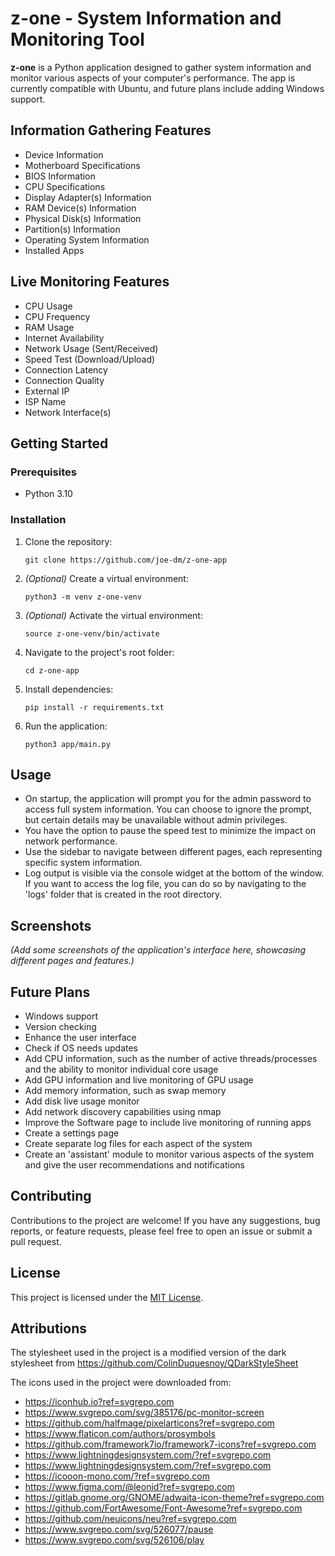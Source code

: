 # z-one - System Information and Monitoring Tool

**z-one** is a Python application designed to gather system information and monitor various aspects of your computer's performance. The app is currently compatible with Ubuntu, and future plans include adding Windows support.

## Information Gathering Features

- Device Information
- Motherboard Specifications
- BIOS Information
- CPU Specifications
- Display Adapter(s) Information
- RAM Device(s) Information
- Physical Disk(s) Information
- Partition(s) Information
- Operating System Information
- Installed Apps

## Live Monitoring Features

- CPU Usage
- CPU Frequency
- RAM Usage
- Internet Availability
- Network Usage (Sent/Received)
- Speed Test (Download/Upload)
- Connection Latency
- Connection Quality
- External IP
- ISP Name
- Network Interface(s)

## Getting Started

### Prerequisites

- Python 3.10

### Installation

1. Clone the repository:
   ```
   git clone https://github.com/joe-dm/z-one-app
   ```

2. *(Optional)* Create a virtual environment:
   ```
   python3 -m venv z-one-venv
   ```

3. *(Optional)* Activate the virtual environment:
   ```
   source z-one-venv/bin/activate
   ```

4. Navigate to the project's root folder:
   ```
   cd z-one-app
   ```

5. Install dependencies:
   ```
   pip install -r requirements.txt
   ```

6. Run the application:
   ```
   python3 app/main.py
   ```

## Usage

- On startup, the application will prompt you for the admin password to access full system information. You can choose to ignore the prompt, but certain details may be unavailable without admin privileges.
- You have the option to pause the speed test to minimize the impact on network performance.
- Use the sidebar to navigate between different pages, each representing specific system information.
- Log output is visible via the console widget at the bottom of the window. If you want to access the log file, you can do so by navigating to the 'logs' folder that is created in the root directory.

## Screenshots

*(Add some screenshots of the application's interface here, showcasing different pages and features.)*

## Future Plans

- Windows support
- Version checking
- Enhance the user interface
- Check if OS needs updates
- Add CPU information, such as the number of active threads/processes and the ability to monitor individual core usage
- Add GPU information and live monitoring of GPU usage
- Add memory information, such as swap memory
- Add disk live usage monitor
- Add network discovery capabilities using nmap
- Improve the Software page to include live monitoring of running apps
- Create a settings page
- Create separate log files for each aspect of the system
- Create an 'assistant' module to monitor various aspects of the system and give the user recommendations and notifications

## Contributing

Contributions to the project are welcome! If you have any suggestions, bug reports, or feature requests, please feel free to open an issue or submit a pull request.

## License

This project is licensed under the [MIT License](LICENSE).

## Attributions

The stylesheet used in the project is a modified version of the dark stylesheet from https://github.com/ColinDuquesnoy/QDarkStyleSheet

The icons used in the project were downloaded from:
- https://iconhub.io?ref=svgrepo.com
- https://www.svgrepo.com/svg/385176/pc-monitor-screen
- https://github.com/halfmage/pixelarticons?ref=svgrepo.com
- https://www.flaticon.com/authors/prosymbols
- https://github.com/framework7io/framework7-icons?ref=svgrepo.com
- https://www.lightningdesignsystem.com/?ref=svgrepo.com
- https://www.lightningdesignsystem.com/?ref=svgrepo.com
- https://icooon-mono.com/?ref=svgrepo.com
- https://www.figma.com/@leonid?ref=svgrepo.com
- https://gitlab.gnome.org/GNOME/adwaita-icon-theme?ref=svgrepo.com
- https://github.com/FortAwesome/Font-Awesome?ref=svgrepo.com
- https://github.com/neuicons/neu?ref=svgrepo.com
- https://www.svgrepo.com/svg/526077/pause
- https://www.svgrepo.com/svg/526106/play
